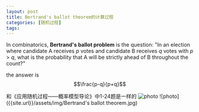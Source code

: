 ```yaml
---
layout: post
title: Bertrand's ballot theorem的计算过程
categories: [随机过程]
tags: 
---
```

<script src="https://polyfill.io/v3/polyfill.min.js?features=es6"></script>
> <script id="MathJax-script" async src="https://cdn.jsdelivr.net/npm/mathjax@3/es5/tex-mml-chtml.js"></script>

In combinatorics, **Bertrand's ballot problem** is the question: "In an election where candidate A receives *p* votes and candidate B receives *q* votes with *p* > *q*, what is the probability that A will be strictly ahead of B throughout the count?"

the answer is $$\frac{p-q}{p+q}$$

和《应用随机过程——概率模型导论》中1-24题是一样的
![photo]({{site.url}}/assets/img/1-24.png)
![photo]({{site.url}}/assets/img/Bertrand's ballot theorem.jpg)

